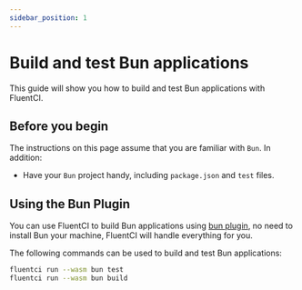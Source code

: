 ```yaml
---
sidebar_position: 1
---
```


# Build and test Bun applications

This guide will show you how to build and test Bun applications with FluentCI.

## Before you begin

The instructions on this page assume that you are familiar with `Bun`. In addition:

- Have your `Bun` project handy, including `package.json` and `test` files.

## Using the Bun Plugin

You can use FluentCI to build Bun applications using [bun plugin](https://github.com/fluent-ci-templates/bun-pipeline), no need to install Bun your machine, FluentCI will handle everything for you.

The following commands can be used to build and test Bun applications:

```bash
fluentci run --wasm bun test
fluentci run --wasm bun build
```

